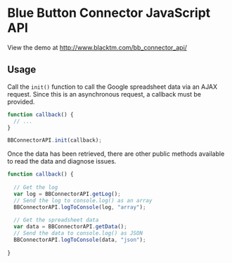 # Blue Button Connector JavaScript API

View the demo at http://www.blacktm.com/bb_connector_api/

## Usage

Call the `init()` function to call the Google spreadsheet data via an AJAX request. Since this is an asynchronous request, a callback must be provided.

```javascript
function callback() {
  // ...
}

BBConnectorAPI.init(callback);
```

Once the data has been retrieved, there are other public methods available to read the data and diagnose issues.

```javascript
function callback() {
  
  // Get the log
  var log = BBConnectorAPI.getLog();
  // Send the log to console.log() as an array
  BBConnectorAPI.logToConsole(log, "array");
  
  // Get the spreadsheet data
  var data = BBConnectorAPI.getData();
  // Send the data to console.log() as JSON
  BBConnectorAPI.logToConsole(data, "json");
  
}
```
